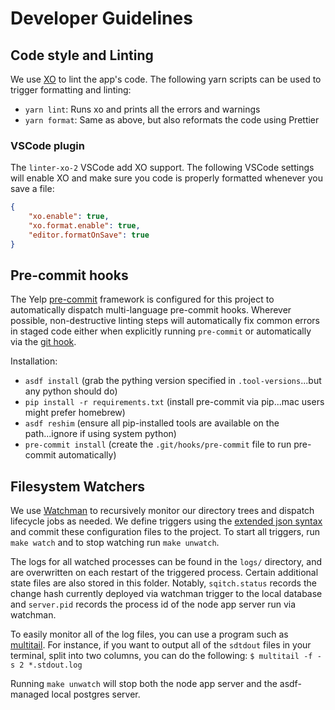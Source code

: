 # Developer Guidelines

## Code style and Linting

We use [XO](https://github.com/xojs/xo) to lint the app's code. The following yarn scripts can be used to trigger formatting and linting:

 - `yarn lint`: Runs xo and prints all the errors and warnings
 - `yarn format`: Same as above, but also reformats the code using Prettier

### VSCode plugin

The `linter-xo-2` VSCode add XO support. The following VSCode settings will enable XO and make sure you code is properly formatted whenever you save a file:

```json
{
    "xo.enable": true,
    "xo.format.enable": true,
    "editor.formatOnSave": true
}
```
## Pre-commit hooks

The Yelp [pre-commit](https://pre-commit.com) framework is configured for this project
to automatically dispatch multi-language pre-commit hooks. Wherever possible,
non-destructive linting steps will automatically fix common errors in staged code
either when explicitly running `pre-commit` or automatically via the
[git hook](https://git-scm.com/docs/githooks).

Installation:
- `asdf install` (grab the pything version specified in `.tool-versions`...but any python should do)
- `pip install -r requirements.txt` (install pre-commit via pip...mac users might prefer homebrew)
- `asdf reshim` (ensure all pip-installed tools are available on the path...ignore if using system python)
- `pre-commit install` (create the `.git/hooks/pre-commit` file to run pre-commit automatically)

## Filesystem Watchers

We use [Watchman] to recursively monitor our directory trees and dispatch
lifecycle jobs as needed. We define triggers using the [extended json syntax]
and commit these configuration files to the project. To start all triggers, run
`make watch` and to stop watching run `make unwatch`.

The logs for all watched processes can be found in the `logs/` directory, and
are overwritten on each restart of the triggered process. Certain additional
state files are also stored in this folder. Notably, `sqitch.status` records
the change hash currently deployed via watchman trigger to the local database
and `server.pid` records the process id of the node app server run via watchman.

To easily monitor all of the log files, you can use a program such as [multitail]. For instance, if you want to output all of the `sdtdout` files in your terminal, split into two columns, you can do the following:
`$ multitail -f -s 2 *.stdout.log`

Running `make unwatch` will stop both the node app server and the asdf-managed
local postgres server.

[Watchman]: https://facebook.github.io/watchman/
[extended json syntax]: https://facebook.github.io/watchman/docs/cmd/trigger.html#extended-syntax
[multitail]: https://linux.die.net/man/1/multitail
